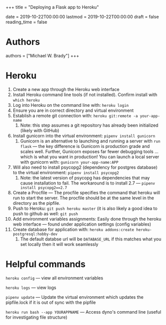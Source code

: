 +++
title = "Deploying a Flask app to Heroku"

date = 2019-10-22T00:00:00
lastmod = 2019-10-22T00:00:00
draft = false
reading_time = false

# Authors
authors = ["Michael W. Brady"]
+++
# Heroku
1. Create a new app through the Heroku web interface
2. Install Heroku command line tools (if not installed). Confirm install with `which heroku`
3. Log into Heroku on the command line with: `heroku login`
4. Ensure you are in correct directory and virtual environment
5. Establish a remote git connection with: `heroku git:remote -a your-app-name`
    1. Note: this step assumes a git repository has already been initialized (likely with GitHub)
6. Install gunicorn into the virtual environment: `pipenv install gunicorn`
    1. Gunicorn is an alternative to launching and running a server with `run flask` — the key difference is Gunicorn is production grade and scales well. Further, Gunicorn exposes far fewer debugging tools ... which is what you want in production! You can launch a local server with gunicorn with: `gunicorn your-app-name:APP`
7. Will also need to install psycopg2 (dependency for postgres database) to the virtual environment: `pipenv install psycopg2`
    1. Note: the latest version of psycopg has dependencies that may cause installation to fail. The workaround is to install 2.7 — `pipenv install psycopg2==2.7`
8. Create a Procfile — The procfile specifies the command that heroku will run to start the server. The procfile should be at the same level in the directory as the pipfile.
9. Push to Heroku: `git push heroku master` (it is also likely a good idea to push to github as well: `git push`
10. Add environment variables assignments: Easily done through the heroku web interface — found under application settings (config variables)
11. Create database for application with: `heroku addons:create heroku-postgresql:hobby-dev` 
    1. The default databse url will be `DATABASE_URL` if this matches what you set locally then it will work seamlessly

# Helpful commands

`heroku config` — view all environment variables

`heroku logs` — view logs

`pipenv update` — Update the virtual environment which updates the pipfile.lock if it is out of sync with the pipfile

`heroku run bash --app YOURAPPNAME` — Access dyno's command line (useful for investigating file structure)
